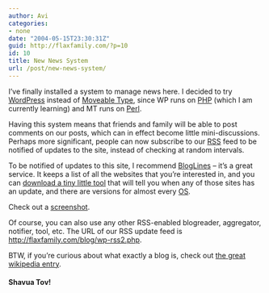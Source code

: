 ```yaml
---
author: Avi
categories:
- none
date: "2004-05-15T23:30:31Z"
guid: http://flaxfamily.com/?p=10
id: 10
title: New News System
url: /post/new-news-system/
---
```

I&#8217;ve finally installed a system to manage news here. I decided to try [WordPress](http://wordpress.org/) instead of [Moveable Type](http://moveabletype.org/), since WP runs on [PHP](http://en.wikipedia.org/wiki/PHP) (which I am currently learning) and MT runs on [Perl](http://en.wikipedia.org/wiki/Perl).

Having this system means that friends and family will be able to post comments on our posts, which can in effect become little mini-discussions. Perhaps more significant, people can now subscribe to our [RSS](http://en.wikipedia.org/wiki/Rss) feed to be notified of updates to the site, instead of checking at random intervals.

To be notified of updates to this site, I recommend [BlogLines](http://www.bloglines.com) &#8211; it&#8217;s a great service. It keeps a list of all the websites that you&#8217;re interested in, and you can [download a tiny little tool](http://www.bloglines.com/about/notifier) that will tell you when any of those sites has an update, and there are versions for almost every [OS](http://en.wikipedia.org/wiki/Operating_system).

Check out a [screenshot](images/bloglines_large.jpg).

Of course, you can also use any other RSS-enabled blogreader, aggregator, notifier, tool, etc. The URL of our RSS update feed is <http://flaxfamily.com/blog/wp-rss2.php>.

BTW, if you&#8217;re curious about what exactly a blog is, check out [the great wikipedia entry](http://en.wikipedia.org/wiki/Blog).

#### Shavua Tov!